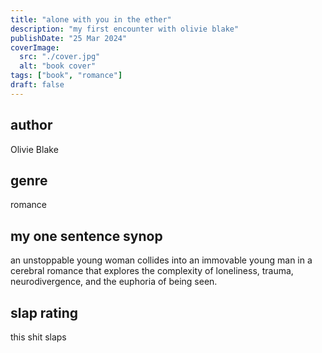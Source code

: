 ```yaml
---
title: "alone with you in the ether"
description: "my first encounter with olivie blake"
publishDate: "25 Mar 2024"
coverImage:
  src: "./cover.jpg"
  alt: "book cover"
tags: ["book", "romance"]
draft: false
---
```


## author

Olivie Blake

## genre

romance

## my one sentence synop

an unstoppable young woman collides into an immovable young man in a cerebral romance that explores the complexity of loneliness, trauma, neurodivergence, and the euphoria of being seen.

## slap rating

this shit slaps
